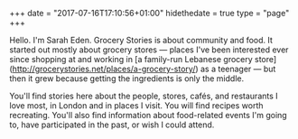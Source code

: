 +++
date = "2017-07-16T17:10:56+01:00"
hidethedate = true
type = "page"
+++

Hello. I'm Sarah Eden. Grocery Stories is about community and food. It started out mostly about grocery stores — places I've been interested ever since shopping at and working in [a family-run Lebanese grocery store] (http://grocerystories.net/places/a-grocery-story/) as a teenager — but then it grew because getting the ingredients is only the middle.

You'll find stories here about the people, stores, cafés, and restaurants I love most, in London and in places I visit. You will find recipes worth recreating. You'll also find information about food-related events I'm going to, have participated in the past, or wish I could attend.
